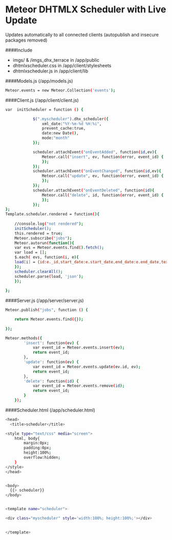 Meteor DHTMLX Scheduler with Live Update
====================================

Updates automatically to all connected clients (autopublish and insecure packages removed)



####Include

  - imgs/ & /imgs_dhx_terrace in /app/public
  - dhtmlxscheduler.css in /app/client/stylesheets
  - dhtmlxscheduler.js in /app/client/lib
  

####Models.js (/app/models.js)


```sh
Meteor.events = new Meteor.Collection('events');
```

####Client.js (/app/client/client.js)

```sh
var  initScheduler = function () {

			$(".myscheduler").dhx_scheduler({
                xml_date:"%Y-%m-%d %H:%i",
                prevent_cache:true,
                date:new Date(),
                mode:"month"
            });

			scheduler.attachEvent("onEventAdded", function(id,ev){
			 	Meteor.call("insert", ev, function(error, event_id) {
				});	
			});
			scheduler.attachEvent("onEventChanged", function(id,ev){
				Meteor.call("update", ev, function(error, event_id) {
				});
			});
			scheduler.attachEvent("onEventDeleted", function(id){
				Meteor.call("delete", id, function(error, event_id) {
				});	
			});
};
Template.scheduler.rendered = function(){
 
    //console.log("not rendered");
    initScheduler();
    this.rendered = true;
    Meteor.subscribe("jobs");
    Meteor.autorun(function(){
	var evs = Meteor.events.find().fetch();
	var load = [];
	$.each( evs, function(i, e){
	load[i] = {id:e._id,start_date:e.start_date,end_date:e.end_date,text:e.text} ;
	});
	scheduler.clearAll();
	scheduler.parse(load, 'json');
    });
      
};

```

####Server.js (/app/server/server.js)

```sh
Meteor.publish("jobs", function () {

    return Meteor.events.find({});
  
});

Meteor.methods({
        'insert': function(ev) {
            var event_id = Meteor.events.insert(ev);
            return event_id;
        },
		'update': function(ev) {
            var event_id = Meteor.events.update(ev.id, ev);
            return event_id;
        },
		'delete': function(id) {
            var event_id = Meteor.events.remove(id);
            return event_id;
        }
    });
```

####Scheduler.html (/app/scheduler.html)

```sh
<head>
  <title>scheduler</title>

<style type="text/css" media="screen">
    html, body{
        margin:0px;
        padding:0px;
        height:100%;
        overflow:hidden;
    }
</style>
</head>


<body>
  {{> scheduler}}
</body>


<template name="scheduler">

<div class="myscheduler" style='width:100%; height:100%;'></div>

 
</template>
```



